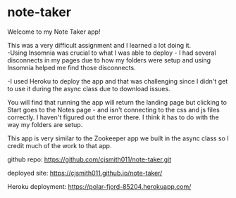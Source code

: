 # note-taker

Welcome to my Note Taker app!

This was a very difficult assignment and I learned a lot doing it.  
-Using Insomnia was crucial to what I was able to deploy - I had several disconnects in my pages due to how my folders were setup and using Insomnia helped me find those disconnects.

-I used Heroku to deploy the app and that was challenging since I didn't get to use it during the async class due to download issues.

You will find that running the app will return the landing page but clicking to Start goes to the Notes page - and isn't connecting to the css and js files correctly.  I haven't figured out the error there.  I think it has to do with the way my folders are setup.  

This app is very similar to the Zookeeper app we built in the async class so I credit much of the work to that app.

github repo: https://github.com/cjsmith011/note-taker.git

deployed site: https://cjsmith011.github.io/note-taker/


Heroku deployment: https://polar-fjord-85204.herokuapp.com/



